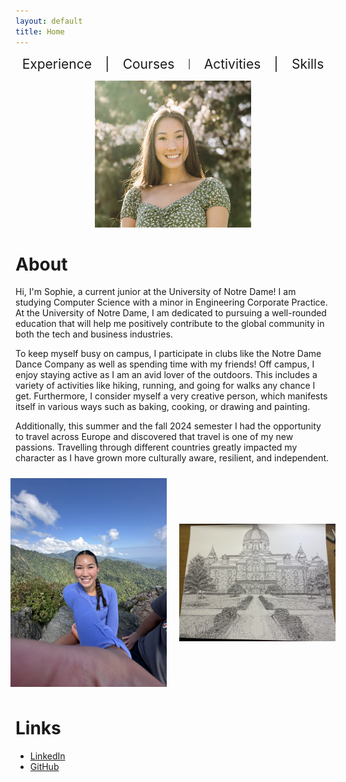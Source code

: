 ```yaml
---
layout: default
title: Home
---
```


<div style="display: flex; justify-content: space-around; align-items: center; text-align: center;">
  <a href="/experience/" style="text-decoration: none; font-size: 1.5em;">Experience</a> 
  <span style="font-size: 1.5em;">|</span> 
  <a href="/courses/" style="text-decoration: none; font-size: 1.5em;">Courses</a> 
  <span style="font-size: .1.5em;">|</span> 
  <a href="/activities/" style="text-decoration: none; font-size: 1.5em;">Activities</a> 
  <span style="font-size: 1.5em;">|</span> 
  <a href="/skills/" style="text-decoration: none; font-size: 1.5em;">Skills</a>
</div>

<p align="center">
  <img src="/assets/Sophie Chou Headshot.jpg" alt="Alt text" width="250" height="235">
</p>


# About
Hi, I'm Sophie, a current junior at the University of Notre Dame! I am studying Computer Science with a minor in Engineering Corporate Practice. At the University of Notre Dame, I am dedicated to pursuing a well-rounded education that will help me positively contribute to the global community in both the tech and business industries.

To keep myself busy on campus, I participate in clubs like the Notre Dame Dance Company as well as spending time with my friends! Off campus, I enjoy staying active as I am an avid lover of the outdoors. This includes a variety of activities like hiking, running, and going for walks any chance I get. Furthermore, I consider myself a very creative person, which manifests itself in various ways such as baking, cooking, or drawing and painting.

Additionally, this summer and the fall 2024 semester I had the opportunity to travel across Europe and discovered that travel is one of my new passions. Travelling through different countries greatly impacted my character as I have grown more culturally aware, resilient, and independent.

<div style="display: flex; justify-content: center; align-items: center;">
  <img src="/assets/i love hiking.jpeg" alt="Image 1" style="width: 250px; height: auto; margin: 10px;">
  <img src="/assets/dome drawing.jpeg" alt="Image 2" style="width: 250px; height: auto; margin: 10px;">
</div>

# Links
- [LinkedIn](https://www.linkedin.com/in/sophiechou-/)
- [GitHub](https://github.com/sophiechou1)

